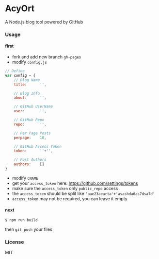 # AcyOrt

A Node.js blog tool powered by GitHub

### Usage

#### first

- fork and add new branch `gh-pages`
- modify `config.js`

```js
// Define
var config = {
    // Blog Name
    title:      '',

    // Blog Info    
    about:      '',                  

    // GitHub UserName
    user:       '',

    // GitHub Repo    
    repo:       '',           

    // Per Page Posts
    perpage:    10,                  

    // GitHub Access Token
    token:      ''+'',              

    // Post Authors
    authors:    []                 
}
```

- modify `CNAME`
- get your `access_token` here: https://github.com/settings/tokens
- make sure the `access_token` only `public_repo` access
- the `access_token` should be split like `'aae23aearta'+'asashda6as7dsa7d'`
- `access_token` may not be required, you can leave it empty

#### next

```bash
$ npm run build
```

then `git push` your files

### License

MIT